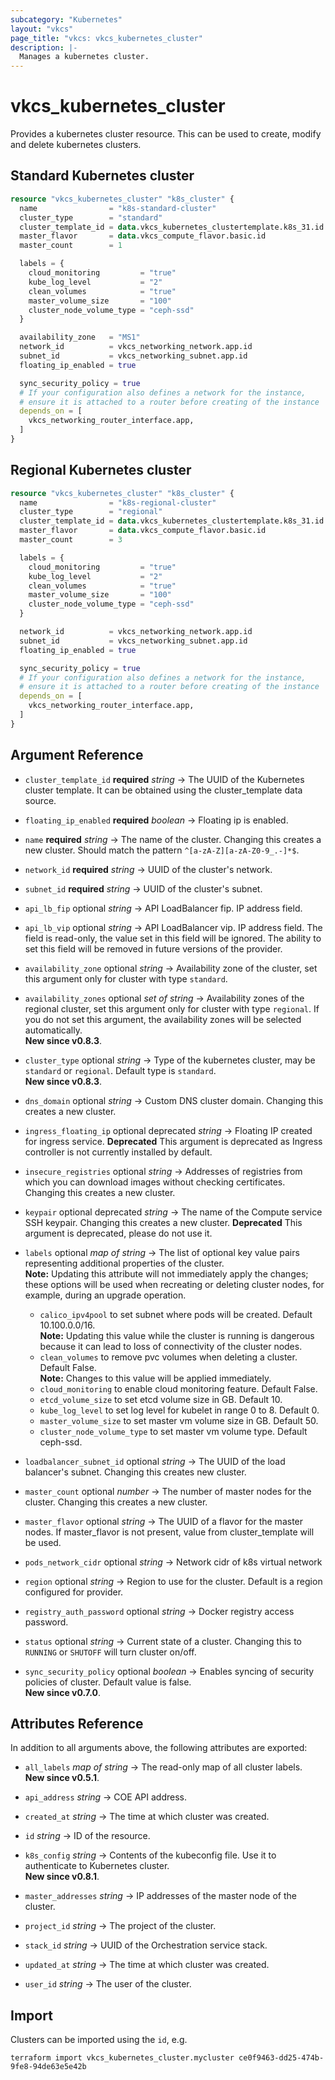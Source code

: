```yaml
---
subcategory: "Kubernetes"
layout: "vkcs"
page_title: "vkcs: vkcs_kubernetes_cluster"
description: |-
  Manages a kubernetes cluster.
---
```


# vkcs_kubernetes_cluster

Provides a kubernetes cluster resource. This can be used to create, modify and delete kubernetes clusters.

## Standard Kubernetes cluster
```terraform
resource "vkcs_kubernetes_cluster" "k8s_cluster" {
  name                = "k8s-standard-cluster"
  cluster_type        = "standard"
  cluster_template_id = data.vkcs_kubernetes_clustertemplate.k8s_31.id
  master_flavor       = data.vkcs_compute_flavor.basic.id
  master_count        = 1

  labels = {
    cloud_monitoring         = "true"
    kube_log_level           = "2"
    clean_volumes            = "true"
    master_volume_size       = "100"
    cluster_node_volume_type = "ceph-ssd"
  }

  availability_zone   = "MS1"
  network_id          = vkcs_networking_network.app.id
  subnet_id           = vkcs_networking_subnet.app.id
  floating_ip_enabled = true

  sync_security_policy = true
  # If your configuration also defines a network for the instance,
  # ensure it is attached to a router before creating of the instance
  depends_on = [
    vkcs_networking_router_interface.app,
  ]
}
```

## Regional Kubernetes cluster
```terraform
resource "vkcs_kubernetes_cluster" "k8s_cluster" {
  name                = "k8s-regional-cluster"
  cluster_type        = "regional"
  cluster_template_id = data.vkcs_kubernetes_clustertemplate.k8s_31.id
  master_flavor       = data.vkcs_compute_flavor.basic.id
  master_count        = 3

  labels = {
    cloud_monitoring         = "true"
    kube_log_level           = "2"
    clean_volumes            = "true"
    master_volume_size       = "100"
    cluster_node_volume_type = "ceph-ssd"
  }

  network_id          = vkcs_networking_network.app.id
  subnet_id           = vkcs_networking_subnet.app.id
  floating_ip_enabled = true

  sync_security_policy = true
  # If your configuration also defines a network for the instance,
  # ensure it is attached to a router before creating of the instance
  depends_on = [
    vkcs_networking_router_interface.app,
  ]
}
```

## Argument Reference
- `cluster_template_id` **required** *string* &rarr;  The UUID of the Kubernetes cluster template. It can be obtained using the cluster_template data source.

- `floating_ip_enabled` **required** *boolean* &rarr;  Floating ip is enabled.

- `name` **required** *string* &rarr;  The name of the cluster. Changing this creates a new cluster. Should match the pattern `^[a-zA-Z][a-zA-Z0-9_.-]*$`.

- `network_id` **required** *string* &rarr;  UUID of the cluster's network.

- `subnet_id` **required** *string* &rarr;  UUID of the cluster's subnet.

- `api_lb_fip` optional *string* &rarr;  API LoadBalancer fip. IP address field.

- `api_lb_vip` optional *string* &rarr;  API LoadBalancer vip. IP address field. The field is read-only, the value set in this field will be ignored. The ability to set this field will be removed in future versions of the provider.

- `availability_zone` optional *string* &rarr;  Availability zone of the cluster, set this argument only for cluster with type `standard`.

- `availability_zones` optional *set of* *string* &rarr;  Availability zones of the regional cluster, set this argument only for cluster with type `regional`. If you do not set this argument, the availability zones will be selected automatically.<br>**New since v0.8.3**.

- `cluster_type` optional *string* &rarr;  Type of the kubernetes cluster, may be `standard` or `regional`. Default type is `standard`.<br>**New since v0.8.3**.

- `dns_domain` optional *string* &rarr;  Custom DNS cluster domain. Changing this creates a new cluster.

- `ingress_floating_ip` optional deprecated *string* &rarr;  Floating IP created for ingress service. **Deprecated** This argument is deprecated as Ingress controller is not currently installed by default.

- `insecure_registries` optional *string* &rarr;  Addresses of registries from which you can download images without checking certificates. Changing this creates a new cluster.

- `keypair` optional deprecated *string* &rarr;  The name of the Compute service SSH keypair. Changing this creates a new cluster. **Deprecated** This argument is deprecated, please do not use it.

- `labels` optional *map of* *string* &rarr;  The list of optional key value pairs representing additional properties of the cluster. <br>**Note:** Updating this attribute will not immediately apply the changes; these options will be used when recreating or deleting cluster nodes, for example, during an upgrade operation.

  * `calico_ipv4pool` to set subnet where pods will be created. Default 10.100.0.0/16. <br>**Note:** Updating this value while the cluster is running is dangerous because it can lead to loss of connectivity of the cluster nodes.
  * `clean_volumes` to remove pvc volumes when deleting a cluster. Default False. <br>**Note:** Changes to this value will be applied immediately.
  * `cloud_monitoring` to enable cloud monitoring feature. Default False.
  * `etcd_volume_size` to set etcd volume size in GB. Default 10.
  * `kube_log_level` to set log level for kubelet in range 0 to 8. Default 0.
  * `master_volume_size` to set master vm volume size in GB. Default 50.
  * `cluster_node_volume_type` to set master vm volume type. Default ceph-ssd.

- `loadbalancer_subnet_id` optional *string* &rarr;  The UUID of the load balancer's subnet. Changing this creates new cluster.

- `master_count` optional *number* &rarr;  The number of master nodes for the cluster. Changing this creates a new cluster.

- `master_flavor` optional *string* &rarr;  The UUID of a flavor for the master nodes. If master_flavor is not present, value from cluster_template will be used.

- `pods_network_cidr` optional *string* &rarr;  Network cidr of k8s virtual network

- `region` optional *string* &rarr;  Region to use for the cluster. Default is a region configured for provider.

- `registry_auth_password` optional *string* &rarr;  Docker registry access password.

- `status` optional *string* &rarr;  Current state of a cluster. Changing this to `RUNNING` or `SHUTOFF` will turn cluster on/off.

- `sync_security_policy` optional *boolean* &rarr;  Enables syncing of security policies of cluster. Default value is false.<br>**New since v0.7.0**.


## Attributes Reference
In addition to all arguments above, the following attributes are exported:
- `all_labels` *map of* *string* &rarr;  The read-only map of all cluster labels.<br>**New since v0.5.1**.

- `api_address` *string* &rarr;  COE API address.

- `created_at` *string* &rarr;  The time at which cluster was created.

- `id` *string* &rarr;  ID of the resource.

- `k8s_config` *string* &rarr;  Contents of the kubeconfig file. Use it to authenticate to Kubernetes cluster.<br>**New since v0.8.1**.

- `master_addresses` *string* &rarr;  IP addresses of the master node of the cluster.

- `project_id` *string* &rarr;  The project of the cluster.

- `stack_id` *string* &rarr;  UUID of the Orchestration service stack.

- `updated_at` *string* &rarr;  The time at which cluster was created.

- `user_id` *string* &rarr;  The user of the cluster.



## Import

Clusters can be imported using the `id`, e.g.

```shell
terraform import vkcs_kubernetes_cluster.mycluster ce0f9463-dd25-474b-9fe8-94de63e5e42b
```
